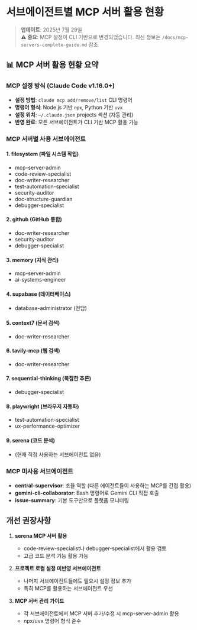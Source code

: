 # 서브에이전트별 MCP 서버 활용 현황

> **업데이트**: 2025년 7월 29일  
> **⚠️ 중요**: MCP 설정이 CLI 기반으로 변경되었습니다. 최신 정보는 `/docs/mcp-servers-complete-guide.md` 참조

## 📊 MCP 서버 활용 현황 요약

### MCP 설정 방식 (Claude Code v1.16.0+)

- **설정 방법**: `claude mcp add/remove/list` CLI 명령어
- **명령어 형식**: Node.js 기반 `npx`, Python 기반 `uvx`
- **설정 위치**: `~/.claude.json` projects 섹션 (자동 관리)
- **반영 완료**: 모든 서브에이전트가 CLI 기반 MCP 활용 가능

### MCP 서버별 사용 서브에이전트

#### 1. filesystem (파일 시스템 작업)

- mcp-server-admin
- code-review-specialist
- doc-writer-researcher
- test-automation-specialist
- security-auditor
- doc-structure-guardian
- debugger-specialist

#### 2. github (GitHub 통합)

- doc-writer-researcher
- security-auditor
- debugger-specialist

#### 3. memory (지식 관리)

- mcp-server-admin
- ai-systems-engineer

#### 4. supabase (데이터베이스)

- database-administrator (전담)

#### 5. context7 (문서 검색)

- doc-writer-researcher

#### 6. tavily-mcp (웹 검색)

- doc-writer-researcher

#### 7. sequential-thinking (복잡한 추론)

- debugger-specialist

#### 8. playwright (브라우저 자동화)

- test-automation-specialist
- ux-performance-optimizer

#### 9. serena (코드 분석)

- (현재 직접 사용하는 서브에이전트 없음)

### MCP 미사용 서브에이전트

- **central-supervisor**: 조율 역할 (다른 에이전트들이 사용하는 MCP를 간접 활용)
- **gemini-cli-collaborator**: Bash 명령어로 Gemini CLI 직접 호출
- **issue-summary**: 기본 도구만으로 플랫폼 모니터링

## 개선 권장사항

1. **serena MCP 서버 활용**
   - code-review-specialist나 debugger-specialist에서 활용 검토
   - 고급 코드 분석 기능 활용 가능

2. **프로젝트 로컬 설정 미반영 서브에이전트**
   - 나머지 서브에이전트들에도 필요시 설정 정보 추가
   - 특히 MCP를 활용하는 서브에이전트 우선

3. **MCP 서버 관리 가이드**
   - 각 서브에이전트에서 MCP 서버 추가/수정 시 mcp-server-admin 활용
   - npx/uvx 명령어 형식 준수
